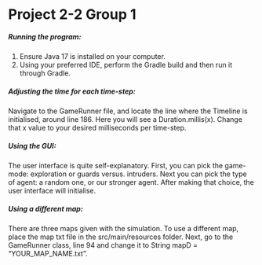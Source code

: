 # Project 2-2 Group 1

##### Running the program:
1. Ensure Java 17 is installed on your computer.
2. Using your preferred IDE, perform the Gradle build and then run it through Gradle.

##### Adjusting the time for each time-step: 
Navigate to the GameRunner file, and locate the line where the Timeline is initialised, around line 186. Here you will see a Duration.millis(x). Change that x value to your desired milliseconds per time-step.

##### Using the GUI:
The user interface is quite self-explanatory. First, you can pick the game-mode: exploration or guards versus. intruders. Next you can pick the type of agent: a random one, or our stronger agent. After making that choice, the user interface will initialise.

##### Using a different map:
There are three maps given with the simulation. To use a different map, place the map txt file in the src/main/resources folder. Next, go to the GameRunner class, line 94 and change it to String mapD = “YOUR_MAP_NAME.txt”.


